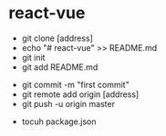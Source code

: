 # react-vue
+ git clone [address]
+ echo "# react-vue" >> README.md
+ git init
+ git add README.md
- git commit -m "first commit"
- git remote add origin [address]
- git push -u origin master
+ tocuh package.json
